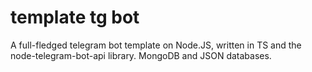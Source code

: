 # template tg bot
 A full-fledged telegram bot template on Node.JS, written in TS and the node-telegram-bot-api library. MongoDB and JSON databases.
